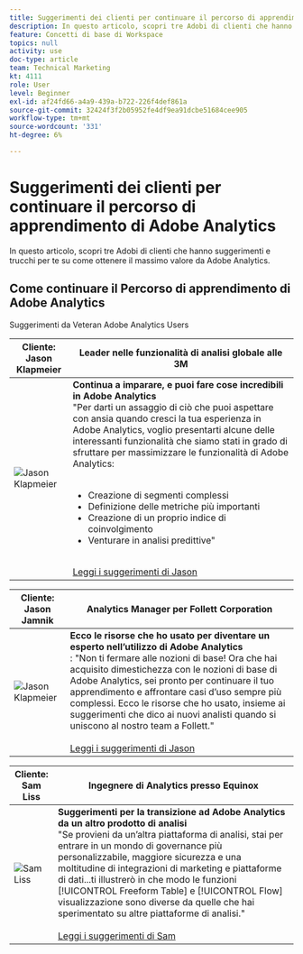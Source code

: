 ```yaml
---
title: Suggerimenti dei clienti per continuare il percorso di apprendimento di Adobe Analytics
description: In questo articolo, scopri tre Adobi di clienti che hanno suggerimenti e trucchi per te su come ottenere il massimo valore da Adobe Analytics.
feature: Concetti di base di Workspace
topics: null
activity: use
doc-type: article
team: Technical Marketing
kt: 4111
role: User
level: Beginner
exl-id: af24fd66-a4a9-439a-b722-226f4def861a
source-git-commit: 32424f3f2b05952fe4df9ea91dcbe51684cee905
workflow-type: tm+mt
source-wordcount: '331'
ht-degree: 6%

---
```


# Suggerimenti dei clienti per continuare il percorso di apprendimento di Adobe Analytics

In questo articolo, scopri tre Adobi di clienti che hanno suggerimenti e trucchi per te su come ottenere il massimo valore da Adobe Analytics.

## Come continuare il Percorso di apprendimento di Adobe Analytics

Suggerimenti da Veteran Adobe Analytics Users

| Cliente:<br>Jason Klapmeier | Leader nelle funzionalità di analisi globale alle 3M |
|------------|------------|
| ![Jason Klapmeier](assets/jasonklapmeier.jpg) | **Continua a imparare, e puoi fare cose incredibili in Adobe Analytics** <br> &quot;Per darti un assaggio di ciò che puoi aspettare con ansia quando cresci la tua esperienza in Adobe Analytics, voglio presentarti alcune delle interessanti funzionalità che siamo stati in grado di sfruttare per massimizzare le funzionalità di Adobe Analytics:  <br><br><ul><li>Creazione di segmenti complessi</li><li>Definizione delle metriche più importanti</li><li>Creazione di un proprio indice di coinvolgimento</li><li>Venturare in analisi predittive&quot;</li></ul><br>[Leggi i suggerimenti di Jason](https://experienceleaguecommunities.adobe.com/t5/Adobe-Analytics-Discussions/Incredible-Things-You-Can-Do-in-Adobe-Analytics/td-p/354333) |

| Cliente:<br>Jason Jamnik | Analytics Manager per Follett Corporation |
|------------|------------|
| ![Jason Klapmeier](assets/jasonjamnik.jpg) | **Ecco le risorse che ho usato per diventare un esperto nell’utilizzo di Adobe Analytics** <br> : &quot;Non ti fermare alle nozioni di base! Ora che hai acquisito dimestichezza con le nozioni di base di Adobe Analytics, sei pronto per continuare il tuo apprendimento e affrontare casi d’uso sempre più complessi. Ecco le risorse che ho usato, insieme ai suggerimenti che dico ai nuovi analisti quando si uniscono al nostro team a Follett.&quot;<br><br>[Leggi i suggerimenti di Jason](https://experienceleaguecommunities.adobe.com/t5/Adobe-Analytics-Discussions/Here-are-the-resources-I-used-to-become-an-expert-at-using-Adobe/m-p/354226) |

| Cliente:<br>Sam Liss | Ingegnere di Analytics presso Equinox |
|------------|------------|
| ![Sam Liss](assets/samliss.jpg) | **Suggerimenti per la transizione ad Adobe Analytics da un altro prodotto di analisi** <br> &quot;Se provieni da un’altra piattaforma di analisi, stai per entrare in un mondo di governance più personalizzabile, maggiore sicurezza e una moltitudine di integrazioni di marketing e piattaforme di dati...ti illustrerò in che modo le funzioni  [!UICONTROL Freeform Table] e  [!UICONTROL Flow] visualizzazione sono diverse da quelle che hai sperimentato su altre piattaforme di analisi.&quot;<br><br>[Leggi i suggerimenti di Sam](https://experienceleaguecommunities.adobe.com/t5/Adobe-Analytics-Discussions/An-Analyst-s-Quick-Start-Guide-Switching-to-Adobe/td-p/354312) |
